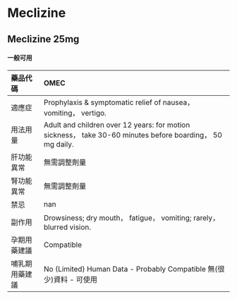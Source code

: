 # Meclizine

## Meclizine 25mg

#### 一般可用

| 藥品代碼       | OMEC                                                                                                      |
|:---------------|:----------------------------------------------------------------------------------------------------------|
| 適應症         | Prophylaxis & symptomatic relief of nausea， vomiting， vertigo.                                          |
| 用法用量       | Adult and children over 12 years: for motion sickness， take 30-60 minutes before boarding， 50 mg daily. |
| 肝功能異常     | 無需調整劑量                                                                                              |
| 腎功能異常     | 無需調整劑量                                                                                              |
| 禁忌           | nan                                                                                                       |
| 副作用         | Drowsiness; dry mouth， fatigue， vomiting; rarely， blurred vision.                                      |
| 孕期用藥建議   | Compatible                                                                                                |
| 哺乳期用藥建議 | No (Limited) Human Data - Probably Compatible 無(很少)資料 - 可使用                                       |

